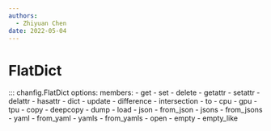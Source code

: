 ```yaml
---
authors:
  - Zhiyuan Chen
date: 2022-05-04
---
```


# FlatDict

::: chanfig.FlatDict
    options:
      members:
        - get
        - set
        - delete
        - getattr
        - setattr
        - delattr
        - hasattr
        - dict
        - update
        - difference
        - intersection
        - to
        - cpu
        - gpu
        - tpu
        - copy
        - deepcopy
        - dump
        - load
        - json
        - from_json
        - jsons
        - from_jsons
        - yaml
        - from_yaml
        - yamls
        - from_yamls
        - open
        - empty
        - empty_like
